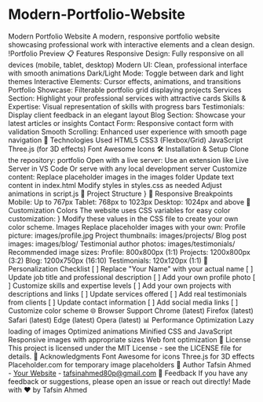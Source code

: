 # Modern-Portfolio-Website
Modern Portfolio Website
A modern, responsive portfolio website showcasing professional work with interactive elements and a clean design.
!Portfolio Preview
📋 Features
Responsive Design: Fully responsive on all devices (mobile, tablet, desktop)
Modern UI: Clean, professional interface with smooth animations
Dark/Light Mode: Toggle between dark and light themes
Interactive Elements: Cursor effects, animations, and transitions
Portfolio Showcase: Filterable portfolio grid displaying projects
Services Section: Highlight your professional services with attractive cards
Skills & Expertise: Visual representation of skills with progress bars
Testimonials: Display client feedback in an elegant layout
Blog Section: Showcase your latest articles or insights
Contact Form: Responsive contact form with validation
Smooth Scrolling: Enhanced user experience with smooth page navigation
🚀 Technologies Used
HTML5
CSS3 (Flexbox/Grid)
JavaScript
Three.js (for 3D effects)
Font Awesome Icons
🛠️ Installation & Setup
Clone the repository:
portfolio
Open with a live server:
Use an extension like Live Server in VS Code
Or serve with any local development server
Customize content:
Replace placeholder images in the images folder
Update text content in index.html
Modify styles in styles.css as needed
Adjust animations in script.js
📁 Project Structure
}
📱 Responsive Breakpoints
Mobile: Up to 767px
Tablet: 768px to 1023px
Desktop: 1024px and above
🎨 Customization
Colors
The website uses CSS variables for easy color customization:
}
Modify these values in the CSS file to create your own color scheme.
Images
Replace placeholder images with your own:
Profile picture: images/profile.jpg
Project thumbnails: images/projects/
Blog post images: images/blog/
Testimonial author photos: images/testimonials/
Recommended image sizes:
Profile: 800x800px (1:1)
Projects: 1200x800px (3:2)
Blog: 1200x750px (16:10)
Testimonials: 120x120px (1:1)
📝 Personalization Checklist
[ ] Replace "Your Name" with your actual name
[ ] Update job title and professional description
[ ] Add your own profile photo
[ ] Customize skills and expertise levels
[ ] Add your own projects with descriptions and links
[ ] Update services offered
[ ] Add real testimonials from clients
[ ] Update contact information
[ ] Add social media links
[ ] Customize color scheme
🌐 Browser Support
Chrome (latest)
Firefox (latest)
Safari (latest)
Edge (latest)
Opera (latest)
📊 Performance Optimization
Lazy loading of images
Optimized animations
Minified CSS and JavaScript
Responsive images with appropriate sizes
Web font optimization
📄 License
This project is licensed under the MIT License - see the LICENSE file for details.
🙏 Acknowledgments
Font Awesome for icons
Three.js for 3D effects
Placeholder.com for temporary image placeholders
👤 Author
Tafsin Ahmed - [Your Website](https://tafsinahmed.info/) - tafsinahmed80p@gmail.com
💬 Feedback
If you have any feedback or suggestions, please open an issue or reach out directly!
Made with ❤️ by Tafsin Ahmed
